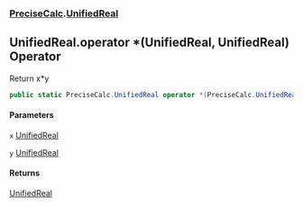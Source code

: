 ### [PreciseCalc](PreciseCalc.md 'PreciseCalc').[UnifiedReal](PreciseCalc.UnifiedReal.md 'PreciseCalc.UnifiedReal')

## UnifiedReal.operator *(UnifiedReal, UnifiedReal) Operator

Return x*y

```csharp
public static PreciseCalc.UnifiedReal operator *(PreciseCalc.UnifiedReal x, PreciseCalc.UnifiedReal y);
```
#### Parameters

<a name='PreciseCalc.UnifiedReal.op_Multiply(PreciseCalc.UnifiedReal,PreciseCalc.UnifiedReal).x'></a>

`x` [UnifiedReal](PreciseCalc.UnifiedReal.md 'PreciseCalc.UnifiedReal')

<a name='PreciseCalc.UnifiedReal.op_Multiply(PreciseCalc.UnifiedReal,PreciseCalc.UnifiedReal).y'></a>

`y` [UnifiedReal](PreciseCalc.UnifiedReal.md 'PreciseCalc.UnifiedReal')

#### Returns
[UnifiedReal](PreciseCalc.UnifiedReal.md 'PreciseCalc.UnifiedReal')